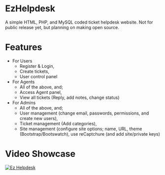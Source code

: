 # EzHelpdesk
A simple HTML, PHP, and MySQL coded ticket helpdesk website. Not for public release yet, but planning on making open source.
# Features
- For Users
  - Register & Login,
  - Create tickets,
  - User control panel
- For Agents
  - All of the above, and;
  - Access Agent panel,
  - View all tickets (Reply, add notes, change status)
- For Admins
  - All of the above, and;
  - User management (change email, passwords, permissions, and create new users),
  - Ticket management (Add categories),
  - Site management (configure site options; name, URL, theme (Bootstrap/Bootswatch), use reCaptchure (and add site/private keys)
# Video Showcase
[![Ez Helpdesk](https://img.youtube.com/vi/iaHJLhqiBzI/0.jpg)](https://www.youtube.com/watch?v=iaHJLhqiBzI)

